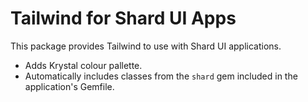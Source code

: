 # Tailwind for Shard UI Apps

This package provides Tailwind to use with Shard UI applications.

* Adds Krystal colour pallette.
* Automatically includes classes from the `shard` gem included in the application's Gemfile.
